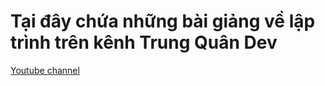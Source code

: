 # Tại đây chứa những bài giảng về lập trình trên kênh Trung Quân Dev

[Youtube channel](https://bit.ly/48dYctX)
